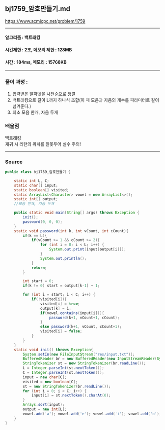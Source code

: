 ## bj1759_암호만들기.md

https://www.acmicpc.net/problem/1759

---
#### 알고리즘 : 백트래킹
#### 시간제한 : 2초, 메모리 제한 : 128MB
#### 시간 : 184ms, 메모리 : 15768KB
---
### 풀이 과정 : 
1. 입력받은 알파벳을 사전순으로 정렬
2. 백트래킹으로 길이 L까지 하나식 조합(이 때 모음과 자음의 개수를 파라미터로 같이 넘겨준다.)
3. 최소 모음 한개, 자음 두개

### 배울점
백트래킹 <br>
재귀 시 리턴의 위치를 잘못두어 실수 주의! 

----
### Source
```java
public class bj1759_암호만들기 {

    static int L, C;
    static char[] input;
    static boolean[] visited;
    static ArrayList<Character> vowel = new ArrayList<>();
    static int[] output;
    //모음 한개, 자음 두개

    public static void main(String[] args) throws Exception {
        init();
        password(0, 0, 0);
    }
    static void password(int k, int vCount, int cCount){
        if(k == L){
            if(vCount >= 1 && cCount >= 2){
                for (int i = 0; i < L; i++) {
                    System.out.print(input[output[i]]);
                }
                System.out.println();
            }
            return;
        }

        int start = 0;
        if(k != 0) start = output[k-1] + 1;

        for (int i = start; i < C; i++) {
            if(!visited[i]){
                visited[i] = true;
                output[k] = i;
                if(vowel.contains(input[i])){
                    password(k+1, vCount+1, cCount);
                }
                else password(k+1, vCount, cCount+1);
                visited[i] = false;
            }
        }
    }
    static void init() throws Exception{
        System.setIn(new FileInputStream("res/input.txt"));
        BufferedReader br = new BufferedReader(new InputStreamReader(System.in));
        StringTokenizer st = new StringTokenizer(br.readLine());
        L = Integer.parseInt(st.nextToken());
        C = Integer.parseInt(st.nextToken());
        input = new char[C];
        visited = new boolean[C];
        st = new StringTokenizer(br.readLine());
        for (int i = 0; i < C; i++) {
            input[i] = st.nextToken().charAt(0);
        }
        Arrays.sort(input);
        output = new int[L];
        vowel.add('a'); vowel.add('e'); vowel.add('i'); vowel.add('o'); vowel.add('u');
    }
}


```
